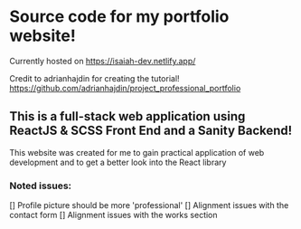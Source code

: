 # Source code for my portfolio website!

Currently hosted on https://isaiah-dev.netlify.app/

Credit to adrianhajdin for creating the tutorial! https://github.com/adrianhajdin/project_professional_portfolio

## This is a full-stack web application using ReactJS & SCSS Front End and a Sanity Backend!

This website was created for me to gain practical application of web development and to get a better look into the React library


### Noted issues:
[] Profile picture should be more 'professional'
[] Alignment issues with the contact form
[] Alignment issues with the works section